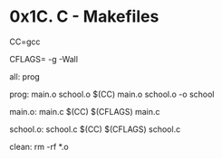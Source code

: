 # 0x1C. C - Makefiles

CC=gcc

CFLAGS= -g -Wall

all: prog

prog: main.o school.o
$(CC) main.o school.o -o school

main.o: main.c
$(CC) $(CFLAGS) main.c

school.o: school.c
$(CC) $(CFLAGS) school.c

clean:
rm -rf *.o
